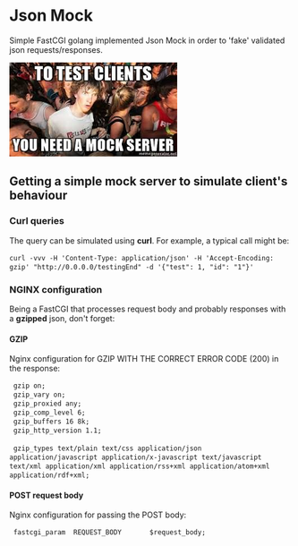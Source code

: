 # Json Mock

Simple FastCGI golang implemented Json Mock in order to 'fake' validated json requests/responses.

![Mock Server](/images/mockServer.jpeg)

## Getting a simple mock server to simulate client's behaviour

### Curl queries

The query can be simulated using **curl**. For example, a typical call might be:

    curl -vvv -H 'Content-Type: application/json' -H 'Accept-Encoding: gzip' "http://0.0.0.0/testingEnd" -d '{"test": 1, "id": "1"}'


### NGINX configuration

Being a FastCGI that processes request body and probably responses with a **gzipped** json, don't forget:

#### GZIP

Nginx configuration for GZIP WITH THE CORRECT ERROR CODE (200) in the response:

     gzip on;
     gzip_vary on;
     gzip_proxied any;
     gzip_comp_level 6;
     gzip_buffers 16 8k;
     gzip_http_version 1.1;

     gzip_types text/plain text/css application/json application/javascript application/x-javascript text/javascript text/xml application/xml application/rss+xml application/atom+xml application/rdf+xml;

 
#### POST request body

Nginx configuration for passing the POST body:

     fastcgi_param  REQUEST_BODY       $request_body;


